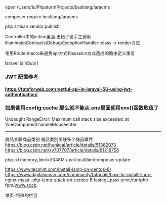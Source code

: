 open /Users/lu/PhpstormProjects/bestlang/laracms

composer require bestlang/laracms

php artisan vendor:publish




Controller中的action里面
出错了请手工调用 Illuminate\Contracts\Debug\ExceptionHandler::class -> render方法


使用Route macro来避免api方式和session方式造成的路由定义重复



laravel joinSub()


### JWT 配置参考
#### https://tutsforweb.com/restful-api-in-laravel-56-using-jwt-authentication/


### 如果使用config:cache 那么就不能从.env里面使用env()函数取值了


Uncaught RangeError: Maximum call stack size exceeded. at VueComponent.handleMouseenter

-------------------------
商品关联商品类别
商品类别关联多个商品属性
https://blog.csdn.net/hunkcai/article/details/51362073
https://blog.csdn.net/xy707707/article/details/81219756



php -d memory_limit=2048M /usr/local/bin/composer update

https://www.tecmint.com/install-lamp-on-centos-8/
https://www.digitalocean.com/community/tutorials/how-to-install-linux-nginx-mysql-php-lemp-stack-on-centos-8
fastcgi_pass unix:/run/php-fpm/www.sock;


单页-特殊的栏目

